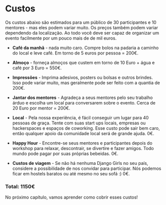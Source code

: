 # Custos

Os custos abaixo são estimados para um público de 30 participantes e 10 mentores - mas eles podem variar muito. Os preços também podem variar dependendo da localização. Ao todo você deve ser capaz de organizar um evento facilmente por um pouco mais de de mil euros.

- __Café da manhã__ - nada muito caro. Compre bolos na padaria a caminho do local e leve café. Em torno de 5 euros por pessoa = 200€.

- __Almoço__ - forneça almoços que custem em torno de 10 Euro + água e café por 3 Euro = 550€.

- __Impressões__ - Imprima adesivos, posters ou bolsas e outros brindes. Isso pode variar muito, mas geralmente pode ser feito com a quantia de 200€.

- __Jantar dos mentores__ - Agradeça a seus mentores pelo seu trabalho árduo e escolha um local para conversarem sobre o evento. Cerca de 20 Euro por mentor = 200€.

- __Local__ - Pela nossa experiência, é fácil conseguir um lugar para 40 pessoas de graça. Tente com suas start ups locais, empresas ou hackerspaces e espaços de coworking. Esse custo pode sair bem caro, então qualquer apoio da comunidade local será de grande ajuda. 0€.

- __Happy Hour__ - Encontre-se seus mentores e participantes depois do workshop para relaxar, descontrair, se divertire e fazer amigos. Todo mundo pode pagar por suas próprias bebeidas. 0€.

- __Custos de viagem__ - Se não há nenhuma Django Girls no seu país, considere a possibilidade de nos convidar para participar. Nós podemos ficar em hostels baratos ou até mesmo no seu sofá :) 0€.

### __Total: 1150€__

No próximo capítulo, vamos aprender como cobrir esses custos!
